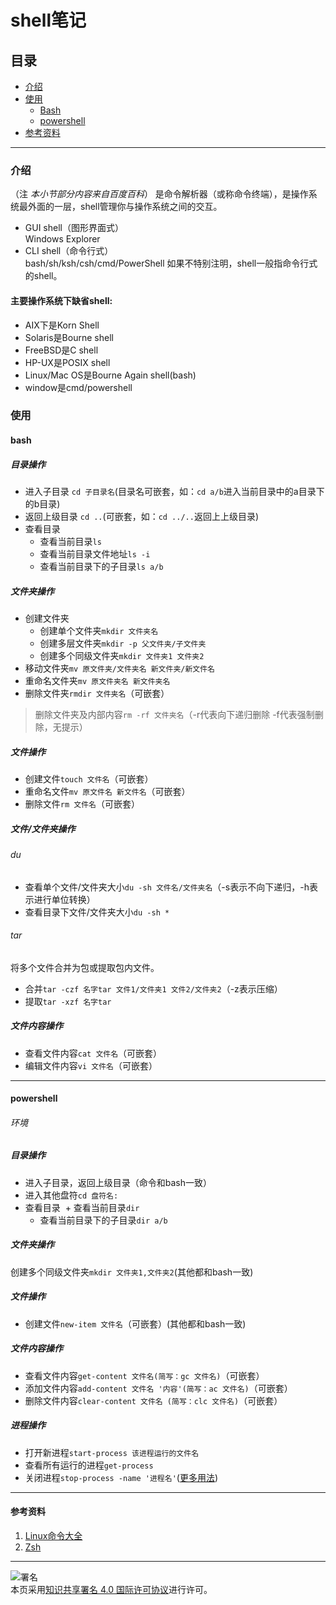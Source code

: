 # shell笔记
## 目录
- [介绍](https://github.com/person-0/note/blob/master/语法/Shell.md#介绍)  
- [使用](https://github.com/person-0/note/blob/master/语法/Shell.md#使用)
  + [Bash](https://github.com/person-0/note/blob/master/语法/Shell.md#bash)  
  + [powershell](https://github.com/person-0/note/blob/master/语法/Shell.md#bash)
- [参考资料](https://github.com/person-0/note/blob/master/语法/Shell.md#参考资料)
***
### 介绍
（注 *本小节部分内容来自百度百科*）
是命令解析器（或称命令终端），是操作系统最外面的一层，shell管理你与操作系统之间的交互。
- GUI shell（图形界面式）  
Windows Explorer
- CLI shell（命令行式）  
bash/sh/ksh/csh/cmd/PowerShell
如果不特别注明，shell一般指命令行式的shell。
#### 主要操作系统下缺省shell:
- AIX下是Korn Shell
- Solaris是Bourne shell
- FreeBSD是C shell
- HP-UX是POSIX shell
- Linux/Mac OS是Bourne Again shell(bash)
- window是cmd/powershell
### 使用
#### bash
##### 目录操作
- 进入子目录
`cd 子目录名`(目录名可嵌套，如：`cd a/b`进入当前目录中的a目录下的b目录)
- 返回上级目录
`cd ..`(可嵌套，如：`cd ../..`返回上上级目录)
- 查看目录  
  + 查看当前目录`ls`  
  + 查看当前目录文件地址`ls -i`  
  + 查看当前目录下的子目录`ls a/b`
##### 文件夹操作
- 创建文件夹
  + 创建单个文件夹`mkdir 文件夹名`
  + 创建多层文件夹`mkdir -p 父文件夹/子文件夹`
  + 创建多个同级文件夹`mkdir 文件夹1 文件夹2`
- 移动文件夹`mv 原文件夹/文件夹名 新文件夹/新文件名`
- 重命名文件夹`mv 原文件夹名 新文件夹名`
- 删除文件夹`rmdir 文件夹名`（可嵌套）
> 删除文件夹及内部内容`rm -rf 文件夹名`（-r代表向下递归删除 -f代表强制删除，无提示）
##### 文件操作
- 创建文件`touch 文件名`（可嵌套）
- 重命名文件`mv 原文件名 新文件名`（可嵌套）
- 删除文件`rm 文件名`（可嵌套）
##### 文件/文件夹操作
###### du
- 查看单个文件/文件夹大小`du -sh 文件名/文件夹名`（-s表示不向下递归，-h表示进行单位转换）
- 查看目录下文件/文件夹大小`du -sh *`
###### tar
将多个文件合并为包或提取包内文件。
- 合并`tar -czf 名字tar 文件1/文件夹1 文件2/文件夹2`（-z表示压缩）
- 提取`tar -xzf 名字tar`
##### 文件内容操作
- 查看文件内容`cat 文件名`（可嵌套）
- 编辑文件内容`vi 文件名`（可嵌套）
***
#### powershell
###### 环境
##### 目录操作
- 进入子目录，返回上级目录（命令和bash一致）
- 进入其他盘符`cd 盘符名:`
- 查看目录
  + 查看当前目录`dir`   
  + 查看当前目录下的子目录`dir a/b`
##### 文件夹操作
创建多个同级文件夹`mkdir 文件夹1,文件夹2`(其他都和bash一致)
##### 文件操作
- 创建文件`new-item 文件名`（可嵌套）(其他都和bash一致)
##### 文件内容操作
- 查看文件内容`get-content 文件名(简写：gc 文件名)`（可嵌套）
- 添加文件内容`add-content 文件名 '内容'(简写：ac 文件名)`（可嵌套）
- 删除文件内容`clear-content 文件名 (简写：clc 文件名)`（可嵌套）
##### 进程操作
- 打开新进程`start-process 该进程运行的文件名`
- 查看所有运行的进程`get-process`
- 关闭进程`stop-process -name '进程名'`([更多用法](http://blog.chinaunix.net/uid-9781829-id-1997735.html))
***
#### 参考资料
1. [Linux命令大全](http://man.linuxde.net/)
2. [Zsh](https://linux.cn/article-8842-1-rel.html)
***
![署名](https://licensebuttons.net/l/by/4.0/88x31.png)  
本页采用<a rel="license" href="https://creativecommons.org/licenses/by/4.0/">知识共享署名 4.0 国际许可协议</a>进行许可。
